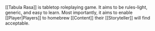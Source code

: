 [[Tabula Rasa]] is tabletop roleplaying game. It aims to be rules-light, generic, and easy to learn. Most importantly, it aims to enable [[Player|Players]] to homebrew [[Content]] their [[Storyteller]] will find acceptable.
